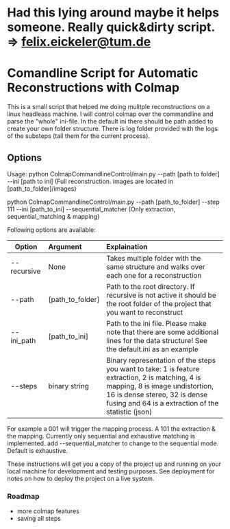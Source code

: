 # Had this lying around maybe it helps someone. Really quick&dirty script. => felix.eickeler@tum.de

# Comandline Script for Automatic Reconstructions with Colmap

This is a small script that helped me doing mulitple reconstructions on a linux headleass machine. I will control colmap over the commandline and parse the "whole" ini-file. In the default ini there should be path added to create your own folder structure. There is log folder provided with the logs of the substeps (tail them for the current process).

## Options
Usage:
python ColmapCommandlineControl/main.py --path [path to folder] --ini [path to ini] 
(Full reconstruction. images are located in [path_to_folder]/images)

python ColmapCommandlineControl/main.py --path [path_to_folder] --step 111 --ini [path_to_ini] --sequential_matcher
(Only extraction, sequential_matching & mapping)


Following options are available:

| Option        | Argument      | Explaination  |
| ------------- |:------------- | :-----|
| --recursive      | None              | Takes multiple folder with the same structure and walks over each one for a reconstruction |
| --path           | [path_to_folder]  |   Path to the root directory. If recursive is not active it should be the root folder of the project that you want to reconstruct |
| --ini_path | [path_to_ini]      |    Path to the ini file. Please make note that there are some additional lines for the data structure! See the default.ini as an example |
 --steps        | binary string      | Binary representation of the steps you want to take: 1 is feature extraction, 2 is matching, 4 is mapping, 8 is image undistortion, 16 is dense stereo, 32 is dense fusing and 64 is a extraction of the statistic (json)  |  
 
For example a 001 will trigger the mapping process. A 101 the extraction & the mapping.
Currently only sequential and exhaustive matching is implemented. add --sequential_matcher to change to the sequential mode. Default is exhaustive.


These instructions will get you a copy of the project up and running on your local machine for development and testing purposes. See deployment for notes on how to deploy the project on a live system.

### Roadmap
+ more colmap features
+ saving all steps
